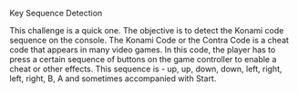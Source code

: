 Key Sequence Detection

This challenge is a quick one. The objective is to detect the Konami code sequence on the console. The Konami Code or the Contra Code is a cheat code that appears in many video games. In this code, the player has to press a certain sequence of buttons on the game controller to enable a cheat or other effects. This sequence is - up, up, down, down, left, right, left, right, B, A and sometimes accompanied with Start.
